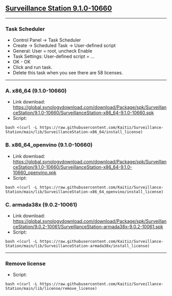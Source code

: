 ## [Surveillance Station 9.1.0-10660](https://archive.synology.com/download/Package/SurveillanceStation)
---
### Task Scheduler
- Control Panel -> Task Scheduler
- Create -> Scheduled Task -> User-defined script
- General: User = root, uncheck Enable
- Task Settings: User-defined script = ...
- OK - OK
- Click and run task.
- Delete this task when you see there are 58 licenses.

---
### A. x86_64 (9.1.0-10660)
- Link download: https://global.synologydownload.com/download/Package/spk/SurveillanceStation/9.1.0-10660/SurveillanceStation-x86_64-9.1.0-10660.spk
- Script:
```
bash <(curl -L https://raw.githubusercontent.com/Kaitiz/Surveillance-Station/main/lib/SurveillanceStation-x86_64/install_license)
```

### B. x86_64_openvino (9.1.0-10660)
- Link download: https://global.synologydownload.com/download/Package/spk/SurveillanceStation/9.1.0-10660/SurveillanceStation-x86_64-9.1.0-10660_openvino.spk
- Script:
```
bash <(curl -L https://raw.githubusercontent.com/Kaitiz/Surveillance-Station/main/lib/SurveillanceStation-x86_64_openvino/install_license)
```

### C. armada38x (9.0.2-10061)
- Link download: https://global.synologydownload.com/download/Package/spk/SurveillanceStation/9.0.2-10061/SurveillanceStation-armada38x-9.0.2-10061.spk
- Script:
```
bash <(curl -L https://raw.githubusercontent.com/Kaitiz/Surveillance-Station/main/lib/SurveillanceStation-armada38x/install_license)
```

---
### Remove license
- Script:
```
bash <(curl -L https://raw.githubusercontent.com/Kaitiz/Surveillance-Station/main/lib/license/remove_license)
```

